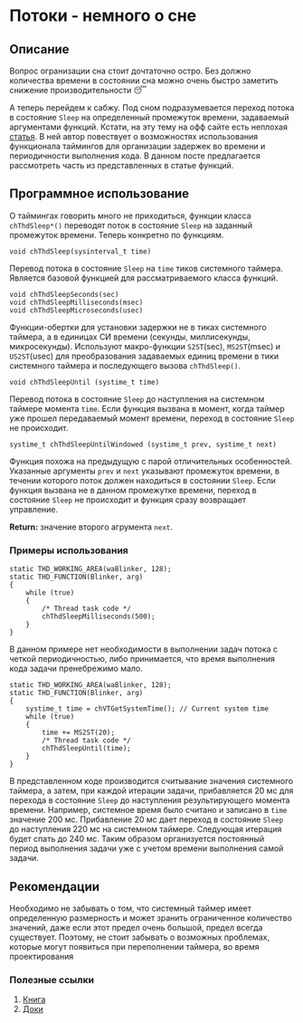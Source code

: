 # Потоки - немного о сне 

## Описание

Вопрос огранизации сна стоит дочтаточно остро. Без должно количества времени в состоянии сна можно очень быстро заметить снижение производительности :sleeping: 

А теперь перейдем к сабжу. Под сном подразумевается переход потока в состояние `Sleep` на определенный промежуток времени, задаваемый аргументами функций. Кстати, на эту тему на офф сайте есть неплохая [статья](http://www.chibios.org/dokuwiki/doku.php?id=chibios:kb:timing). В ней автор повествует о возможностях использования функционала таймингов для организации задержек во времени и периодичности выполнения кода. В данном посте предлагается рассмотреть часть из представленных в статье функций.

## Программное использование

О таймингах говорить много не приходиться, функции класса `chThdSleep*()` переводят поток в состояние `Sleep` на заданный промежуток времени. Теперь конкретно по функциям.

```
void chThdSleep(sysinterval_t time)
```

Перевод потока в состояние `Sleep` на `time` тиков системного таймера. Является базовой функцией для рассматриваемого класса функций.

```
void chThdSleepSeconds(sec)
void chThdSleepMilliseconds(msec)
void chThdSleepMicroseconds(usec)
```

Функции-обертки для установки задержки не в тиках системного таймера, а в единицах СИ времени (секунды, миллисекунды, микросекунды). Используют макро-функции `S2ST`(sec), `MS2ST`(msec) и `US2ST`(usec) для преобразования задаваемых единиц времени в тики системного таймера и последующего вызова `chThdSleep()`.

```
void chThdSleepUntil (systime_t time)
```

Перевод потока в состояние `Sleep` до наступления на системном таймере момента `time`. Если функция вызвана в момент, когда таймер уже прошел передаваемый момент времени, переход в состояние `Sleep` не происходит.

```
systime_t chThdSleepUntilWindowed (systime_t prev, systime_t next)
```

Функция похожа на предыдущую с парой отличительных особенностей. Указанные аргументы `prev` и `next` указывают промежуток времени, в течении которого поток должен находиться в состоянии `Sleep`. Если функция вызвана не в данном промежутке времени, переход в состояние `Sleep` не происходит и функция сразу возвращает управление.

**Return:**
 значение второго агрумента `next`.

### Примеры использования

```
static THD_WORKING_AREA(waBlinker, 128);
static THD_FUNCTION(Blinker, arg) 
{
	while (true)
	{
		/* Thread task code */
		chThdSleepMilliseconds(500);
	}
}
```

В данном примере нет необходимости в выполнении задач потока с четкой периодичностью, либо принимается, что время выполнения кода задачи пренебрежимо мало.

```
static THD_WORKING_AREA(waBlinker, 128);
static THD_FUNCTION(Blinker, arg) 
{
	systime_t time = chVTGetSystemTime(); // Current system time
	while (true)
	{
		time += MS2ST(20);
		/* Thread task code */
		chThdSleepUntil(time);
	}
}
```

В представленном коде производится считывание значения системного таймера, а затем, при каждой итерации задачи, прибавляется 20 мс для перехода в состояние `Sleep` до наступления результирующего момента времени. Например, системное время было считано и записано в `time` значение 200 мс. Прибавление 20 мс дает переход в состояние `Sleep` до наступления 220 мс на системном таймере. Следующая итерация будет спать до 240 мс. Таким образом организуется постоянный период выполнения задачи уже с учетом времени выполнения самой задачи.

## Рекомендации

Необходимо не забывать о том, что системный таймер имеет определенную размерность и может зранить ограниченное количество значений, даже если этот предел очень большой, предел всегда существует. Поэтому, не стоит забывать о возможных проблемах, которые могут появиться при переполнении таймера, во время проектирования 

### Полезные ссылки
1. [Книга](http://www.chibios.org/dokuwiki/doku.php?id=chibios:book:kernel_threading#delays)
2. [Доки](http://chibios.sourceforge.net/docs3/rt/group__threads.html)
